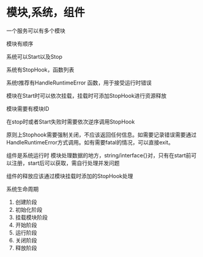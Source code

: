 # 模块,系统，组件

一个服务可以有多个模块

模块有顺序

系统可以Start以及Stop

系统有StopHook，函数列表

系统t推荐有HandleRuntimeError 函数，用于接受运行时错误

模块在Start时可以依次挂载，挂载时可添加StopHook进行资源释放

模块需要有模块ID

在stop时或者Start失败时需要依次逆序调用StopHook

原则上Stophook需要强制关闭，不应该返回任何信息。如需要记录错误需要通过HandleRuntimeError方式调用。如有需要fatal的情况，可以直接exit。

组件是系统运行时 模块处理数据的地方，string/interface{}对，只有在start前可以注册，start后可以获取，需自行处理并发问题

组件的释放应该通过模块挂载时添加的StopHook处理

系统生命周期

1. 创建阶段
2. 初始化阶段
3. 挂载模块阶段
4. 开始阶段
5. 运行阶段
6. 关闭阶段
7. 释放阶段

